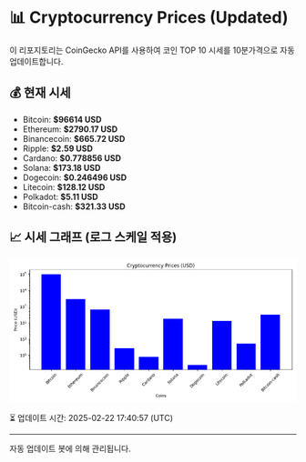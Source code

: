 
# 📊 Cryptocurrency Prices (Updated)

이 리포지토리는 CoinGecko API를 사용하여 코인 TOP 10 시세를 10분가격으로 자동 업데이트합니다.

## 💰 현재 시세
- Bitcoin: **$96614 USD**
- Ethereum: **$2790.17 USD**
- Binancecoin: **$665.72 USD**
- Ripple: **$2.59 USD**
- Cardano: **$0.778856 USD**
- Solana: **$173.18 USD**
- Dogecoin: **$0.246496 USD**
- Litecoin: **$128.12 USD**
- Polkadot: **$5.11 USD**
- Bitcoin-cash: **$321.33 USD**

## 📈 시세 그래프 (로그 스케일 적용)
![Crypto Prices](crypto_prices.png)

⏳ 업데이트 시간: 2025-02-22 17:40:57 (UTC)

---
자동 업데이트 봇에 의해 관리됩니다.
